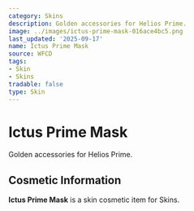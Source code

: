 ```yaml
---
category: Skins
description: Golden accessories for Helios Prime.
image: ../images/ictus-prime-mask-016ace4bc5.png
last_updated: '2025-09-17'
name: Ictus Prime Mask
source: WFCD
tags:
- Skin
- Skins
tradable: false
type: Skin
---
```


# Ictus Prime Mask

Golden accessories for Helios Prime.

## Cosmetic Information

**Ictus Prime Mask** is a skin cosmetic item for Skins.

